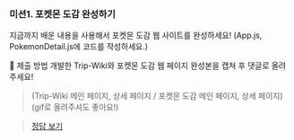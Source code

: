 ### 미션1. 포켓몬 도감 완성하기

지금까지 배운 내용을 사용해서 포켓몬 도감 웹 사이트를 완성하세요!
(App.js, PokemonDetail.js에 코드를 작성하세요.)

🎯 제출 방법
개발한 Trip-Wiki와 포켓몬 도감 웹 페이지 완성본을 캡쳐 후 댓글로 올려주세요!

> (Trip-Wiki 메인 페이지, 상세 페이지 / 포켓몬 도감 메인 페이지, 상세 페이지)
> (gif로 올려주셔도 좋아요!)

> [정답 보기](https://github.com/hbin12212/one-bite2/tree/main/day14/answer)
